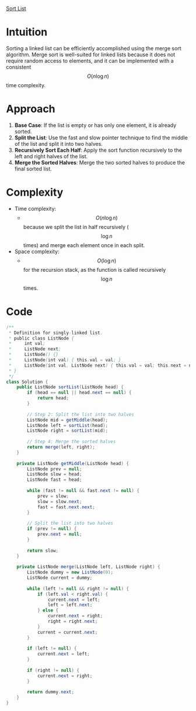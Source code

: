 [Sort List](https://leetcode.com/problems/sort-list)

# Intuition
Sorting a linked list can be efficiently accomplished using the merge sort algorithm. Merge sort is well-suited for linked lists because it does not require random access to elements, and it can be implemented with a consistent $$O(n \log n)$$ time complexity.

# Approach
1. **Base Case**: If the list is empty or has only one element, it is already sorted.
2. **Split the List**: Use the fast and slow pointer technique to find the middle of the list and split it into two halves.
3. **Recursively Sort Each Half**: Apply the sort function recursively to the left and right halves of the list.
4. **Merge the Sorted Halves**: Merge the two sorted halves to produce the final sorted list.

# Complexity
- Time complexity: 
  - $$O(n \log n)$$ because we split the list in half recursively ($$\log n$$ times) and merge each element once in each split.
- Space complexity: 
  - $$O(\log n)$$ for the recursion stack, as the function is called recursively $$\log n$$ times.

# Code
```java
/**
 * Definition for singly-linked list.
 * public class ListNode {
 *     int val;
 *     ListNode next;
 *     ListNode() {}
 *     ListNode(int val) { this.val = val; }
 *     ListNode(int val, ListNode next) { this.val = val; this.next = next; }
 * }
 */
class Solution {
    public ListNode sortList(ListNode head) {
        if (head == null || head.next == null) {
            return head;
        }
        
        // Step 2: Split the list into two halves
        ListNode mid = getMiddle(head);
        ListNode left = sortList(head);
        ListNode right = sortList(mid);
        
        // Step 4: Merge the sorted halves
        return merge(left, right);
    }
    
    private ListNode getMiddle(ListNode head) {
        ListNode prev = null;
        ListNode slow = head;
        ListNode fast = head;
        
        while (fast != null && fast.next != null) {
            prev = slow;
            slow = slow.next;
            fast = fast.next.next;
        }
        
        // Split the list into two halves
        if (prev != null) {
            prev.next = null;
        }
        
        return slow;
    }
    
    private ListNode merge(ListNode left, ListNode right) {
        ListNode dummy = new ListNode(0);
        ListNode current = dummy;
        
        while (left != null && right != null) {
            if (left.val < right.val) {
                current.next = left;
                left = left.next;
            } else {
                current.next = right;
                right = right.next;
            }
            current = current.next;
        }
        
        if (left != null) {
            current.next = left;
        }
        
        if (right != null) {
            current.next = right;
        }
        
        return dummy.next;
    }
}
```